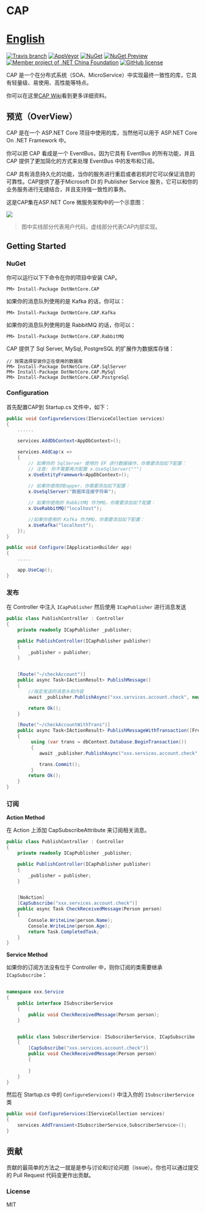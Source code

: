 # CAP 　　　　　　　　　　　　　　　　　　　　　　[English](https://github.com/dotnetcore/CAP/blob/develop/README.md)
[![Travis branch](https://img.shields.io/travis/dotnetcore/CAP/develop.svg?label=travis-ci)](https://travis-ci.org/dotnetcore/CAP)
[![AppVeyor](https://ci.appveyor.com/api/projects/status/4mpe0tbu7n126vyw?svg=true)](https://ci.appveyor.com/project/yuleyule66/cap)
[![NuGet](https://img.shields.io/nuget/v/DotNetCore.CAP.svg)](https://www.nuget.org/packages/DotNetCore.CAP/)
[![NuGet Preview](https://img.shields.io/nuget/vpre/DotNetCore.CAP.svg?label=nuget-pre)](https://www.nuget.org/packages/DotNetCore.CAP/)
[![Member project of .NET China Foundation](https://img.shields.io/badge/member_project_of-.NET_CHINA-red.svg?style=flat&colorB=9E20C8)](https://github.com/dotnetcore)
[![GitHub license](https://img.shields.io/badge/license-MIT-blue.svg)](https://raw.githubusercontent.com/dotnetcore/CAP/master/LICENSE.txt)

CAP 是一个在分布式系统（SOA、MicroService）中实现最终一致性的库，它具有轻量级、易使用、高性能等特点。

你可以在这里[CAP Wiki](https://github.com/dotnetcore/CAP/wiki)看到更多详细资料。

## 预览（OverView）

CAP 是在一个 ASP.NET Core 项目中使用的库，当然他可以用于 ASP.NET Core On .NET Framework 中。

你可以把 CAP 看成是一个 EventBus，因为它具有 EventBus 的所有功能，并且 CAP 提供了更加简化的方式来处理 EventBus 中的发布和订阅。

CAP 具有消息持久化的功能，当你的服务进行重启或者宕机时它可以保证消息的可靠性。CAP提供了基于Microsoft DI 的 Publisher Service 服务，它可以和你的业务服务进行无缝结合，并且支持强一致性的事务。

这是CAP集在ASP.NET Core 微服务架构中的一个示意图：

![](http://images2015.cnblogs.com/blog/250417/201707/250417-20170705175827128-1203291469.png)

> 图中实线部分代表用户代码，虚线部分代表CAP内部实现。

## Getting Started

### NuGet 

你可以运行以下下命令在你的项目中安装 CAP。

```
PM> Install-Package DotNetCore.CAP
```

如果你的消息队列使用的是 Kafka 的话，你可以：

```
PM> Install-Package DotNetCore.CAP.Kafka
```

如果你的消息队列使用的是 RabbitMQ 的话，你可以：

```
PM> Install-Package DotNetCore.CAP.RabbitMQ
```

CAP 提供了 Sql Server, MySql, PostgreSQL 的扩展作为数据库存储：

```
// 按需选择安装你正在使用的数据库
PM> Install-Package DotNetCore.CAP.SqlServer
PM> Install-Package DotNetCore.CAP.MySql
PM> Install-Package DotNetCore.CAP.PostgreSql
```

### Configuration

首先配置CAP到 Startup.cs 文件中，如下：

```cs
public void ConfigureServices(IServiceCollection services)
{
	......

	services.AddDbContext<AppDbContext>();

	services.AddCap(x =>
	{
		// 如果你的 SqlServer 使用的 EF 进行数据操作，你需要添加如下配置：
		// 注意: 你不需要再次配置 x.UseSqlServer(""")
		x.UseEntityFramework<AppDbContext>();
		
		// 如果你使用的Dapper，你需要添加如下配置：
		x.UseSqlServer("数据库连接字符串");

		// 如果你使用的 RabbitMQ 作为MQ，你需要添加如下配置：
		x.UseRabbitMQ("localhost");

		//如果你使用的 Kafka 作为MQ，你需要添加如下配置：
		x.UseKafka("localhost");
	});
}

public void Configure(IApplicationBuilder app)
{
	.....

    app.UseCap();
}

```

### 发布

在 Controller 中注入 `ICapPublisher` 然后使用 `ICapPublisher` 进行消息发送

```cs
public class PublishController : Controller
{
	private readonly ICapPublisher _publisher;

	public PublishController(ICapPublisher publisher)
	{
		_publisher = publisher;
	}


	[Route("~/checkAccount")]
	public async Task<IActionResult> PublishMessage()
	{
		//指定发送的消息头和内容
		await _publisher.PublishAsync("xxx.services.account.check", new Person { Name = "Foo", Age = 11 });

		return Ok();
	}

	[Route("~/checkAccountWithTrans")]
	public async Task<IActionResult> PublishMessageWithTransaction([FromServices]AppDbContext dbContext)
	{
		 using (var trans = dbContext.Database.BeginTransaction())
		 {
			await _publisher.PublishAsync("xxx.services.account.check", new Person { Name = "Foo", Age = 11 });

			trans.Commit();
		 }
		return Ok();
	}
}

```

### 订阅

**Action Method**

在 Action 上添加 CapSubscribeAttribute 来订阅相关消息。

```cs
public class PublishController : Controller
{
	private readonly ICapPublisher _publisher;

	public PublishController(ICapPublisher publisher)
	{
		_publisher = publisher;
	}


	[NoAction]
	[CapSubscribe("xxx.services.account.check")]
	public async Task CheckReceivedMessage(Person person)
	{
		Console.WriteLine(person.Name);
		Console.WriteLine(person.Age);     
		return Task.CompletedTask;
	}
}

```

**Service Method**

如果你的订阅方法没有位于 Controller 中，则你订阅的类需要继承 `ICapSubscribe`：

```cs

namespace xxx.Service
{
	public interface ISubscriberService
	{
		public void CheckReceivedMessage(Person person);
	}


	public class SubscriberService: ISubscriberService, ICapSubscribe
	{
		[CapSubscribe("xxx.services.account.check")]
		public void CheckReceivedMessage(Person person)
		{
			
		}
	}
}

```

然后在 Startup.cs 中的 `ConfigureServices()` 中注入你的  `ISubscriberService` 类

```cs
public void ConfigureServices(IServiceCollection services)
{
	services.AddTransient<ISubscriberService,SubscriberService>();
}
```

## 贡献

贡献的最简单的方法之一就是是参与讨论和讨论问题（issue）。你也可以通过提交的 Pull Request 代码变更作出贡献。

### License

MIT
